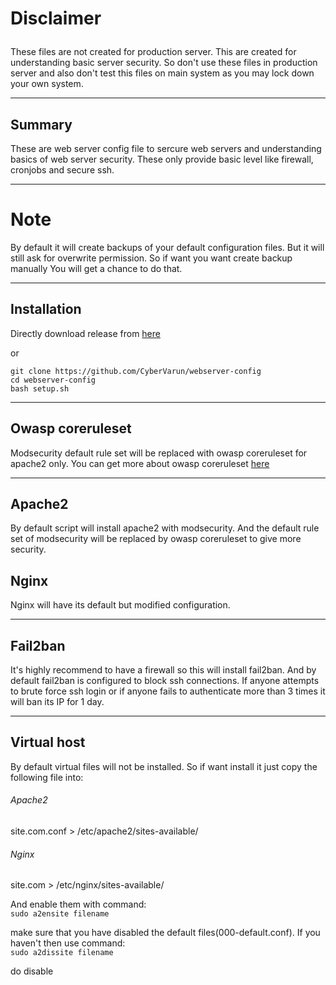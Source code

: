 # <p sytle="color: red;">Disclaimer</p>

These files are not created for production server. This are created for understanding basic server security. So don't use these files in production server and also don't test this files on main system as you may lock down your own system.

<hr>

## Summary

These are web server config file to sercure web servers and understanding basics of web server security. These only provide basic level like firewall, cronjobs and secure ssh.

<hr>

# Note 
By default it will create backups of your default configuration files.
But it will still ask for overwrite permission. So if want you want create backup manually You will get a chance to do that. 
<hr>

## Installation

Directly download release from <a href="https://github.com/CyberVarun/webserver-config/releases/download/v0.1/install.sh">here</a>

or 
```
git clone https://github.com/CyberVarun/webserver-config
cd webserver-config
bash setup.sh
```
<hr>

## Owasp coreruleset
Modsecurity default rule set will be replaced with owasp coreruleset for apache2 only. You can get more about owasp coreruleset <a href="git clone https://github.com/coreruleset/coreruleset">here</a> 

<hr>

## Apache2
By default script will install apache2 with modsecurity. And the default rule set of modsecurity will be replaced by owasp coreruleset to give more security.

## Nginx
Nginx will have its default but modified configuration.

<hr>

## Fail2ban
It's highly recommend to have a firewall so this will install fail2ban. And by default fail2ban is configured to block ssh connections. If anyone attempts to brute force ssh login or if anyone fails to authenticate more than 3 times it will ban its IP for 1 day. 

<hr>

## Virtual host
By default virtual files will not be installed. So if want install it just copy the following file into:

###### Apache2 
site.com.conf > /etc/apache2/sites-available/
###### Nginx
site.com > /etc/nginx/sites-available/

And enable them with command:<br>
`sudo a2ensite filename` 

make sure that you have disabled the default files(000-default.conf). If you haven't then use command:<br>
`sudo a2dissite filename` 

do disable 
